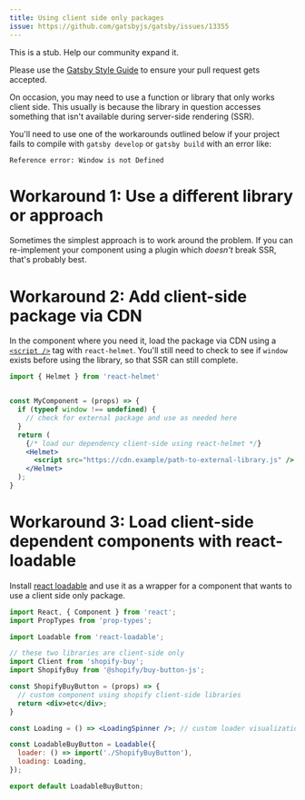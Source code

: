 ```yaml
---
title: Using client side only packages
issue: https://github.com/gatsbyjs/gatsby/issues/13355
---
```


This is a stub. Help our community expand it.

Please use the [Gatsby Style Guide](/contributing/gatsby-style-guide/) to ensure your
pull request gets accepted.

On occasion, you may need to use a function or library that only works client side.  This usually is because the library in question accesses something that isn't available during server-side rendering (SSR).  

You'll need to use one of the workarounds outlined below if your project fails to compile with `gatsby develop` or `gatsby build` with an error like:

```
Reference error: Window is not Defined
```


# Workaround 1: Use a different library or approach

Sometimes the simplest approach is to work around the problem.  If you can re-implement your component using a plugin which _doesn't_ break SSR, that's probably best.

# Workaround 2: Add client-side package via CDN

In the component where you need it, load the package via CDN using a [`<script />`](https://www.w3schools.com/Tags/tag_script.asp) tag with `react-helmet`.  You'll still need to check to see if `window` exists before using the library, so that SSR can still complete.


```jsx
import { Helmet } from 'react-helmet'


const MyComponent = (props) => {
  if (typeof window !== undefined) {
    // check for external package and use as needed here
  }
  return (
    {/* load our dependency client-side using react-helmet */}
    <Helmet>
      <script src="https://cdn.example/path-to-external-library.js" />
    </Helmet>
  );
}
```

# Workaround 3: Load client-side dependent components with react-loadable
Install [react loadable](https://github.com/jamiebuilds/react-loadable) and use it as a wrapper for a component that wants to use a client side only package.


```jsx
import React, { Component } from 'react';
import PropTypes from 'prop-types';

import Loadable from 'react-loadable';

// these two libraries are client-side only
import Client from 'shopify-buy';
import ShopifyBuy from '@shopify/buy-button-js';

const ShopifyBuyButton = (props) => {
  // custom component using shopify client-side libraries
  return <div>etc</div>;
}

const Loading = () => <LoadingSpinner />; // custom loader visualization component

const LoadableBuyButton = Loadable({
  loader: () => import('./ShopifyBuyButton'),
  loading: Loading,
});

export default LoadableBuyButton;
```
